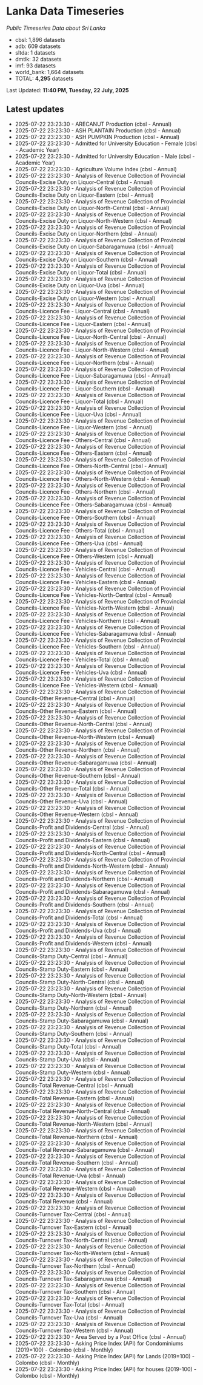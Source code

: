 # Lanka Data Timeseries
*Public Timeseries Data about Sri Lanka*

* cbsl: 1,896 datasets
* adb: 609 datasets
* sltda: 1 datasets
* dmtlk: 32 datasets
* imf: 93 datasets
* world_bank: 1,664 datasets
* TOTAL: **4,295** datasets

Last Updated: **11:40 PM, Tuesday, 22 July, 2025**

## Latest updates

* 2025-07-22 23:23:30 - ARECANUT Production (cbsl - Annual)
* 2025-07-22 23:23:30 - ASH PLANTAIN Production (cbsl - Annual)
* 2025-07-22 23:23:30 - ASH PUMPKIN Production (cbsl - Annual)
* 2025-07-22 23:23:30 - Admitted for University Education - Female (cbsl - Academic Year)
* 2025-07-22 23:23:30 - Admitted for University Education - Male (cbsl - Academic Year)
* 2025-07-22 23:23:30 - Agriculture Volume Index (cbsl - Annual)
* 2025-07-22 23:23:30 - Analysis of Revenue Collection of Provincial Councils-Excise Duty on Liquor-Central (cbsl - Annual)
* 2025-07-22 23:23:30 - Analysis of Revenue Collection of Provincial Councils-Excise Duty on Liquor-Eastern (cbsl - Annual)
* 2025-07-22 23:23:30 - Analysis of Revenue Collection of Provincial Councils-Excise Duty on Liquor-North-Central (cbsl - Annual)
* 2025-07-22 23:23:30 - Analysis of Revenue Collection of Provincial Councils-Excise Duty on Liquor-North-Western (cbsl - Annual)
* 2025-07-22 23:23:30 - Analysis of Revenue Collection of Provincial Councils-Excise Duty on Liquor-Northern (cbsl - Annual)
* 2025-07-22 23:23:30 - Analysis of Revenue Collection of Provincial Councils-Excise Duty on Liquor-Sabaragamuwa (cbsl - Annual)
* 2025-07-22 23:23:30 - Analysis of Revenue Collection of Provincial Councils-Excise Duty on Liquor-Southern (cbsl - Annual)
* 2025-07-22 23:23:30 - Analysis of Revenue Collection of Provincial Councils-Excise Duty on Liquor-Total (cbsl - Annual)
* 2025-07-22 23:23:30 - Analysis of Revenue Collection of Provincial Councils-Excise Duty on Liquor-Uva (cbsl - Annual)
* 2025-07-22 23:23:30 - Analysis of Revenue Collection of Provincial Councils-Excise Duty on Liquor-Western (cbsl - Annual)
* 2025-07-22 23:23:30 - Analysis of Revenue Collection of Provincial Councils-Licence Fee - Liquor-Central (cbsl - Annual)
* 2025-07-22 23:23:30 - Analysis of Revenue Collection of Provincial Councils-Licence Fee - Liquor-Eastern (cbsl - Annual)
* 2025-07-22 23:23:30 - Analysis of Revenue Collection of Provincial Councils-Licence Fee - Liquor-North-Central (cbsl - Annual)
* 2025-07-22 23:23:30 - Analysis of Revenue Collection of Provincial Councils-Licence Fee - Liquor-North-Western (cbsl - Annual)
* 2025-07-22 23:23:30 - Analysis of Revenue Collection of Provincial Councils-Licence Fee - Liquor-Northern (cbsl - Annual)
* 2025-07-22 23:23:30 - Analysis of Revenue Collection of Provincial Councils-Licence Fee - Liquor-Sabaragamuwa (cbsl - Annual)
* 2025-07-22 23:23:30 - Analysis of Revenue Collection of Provincial Councils-Licence Fee - Liquor-Southern (cbsl - Annual)
* 2025-07-22 23:23:30 - Analysis of Revenue Collection of Provincial Councils-Licence Fee - Liquor-Total (cbsl - Annual)
* 2025-07-22 23:23:30 - Analysis of Revenue Collection of Provincial Councils-Licence Fee - Liquor-Uva (cbsl - Annual)
* 2025-07-22 23:23:30 - Analysis of Revenue Collection of Provincial Councils-Licence Fee - Liquor-Western (cbsl - Annual)
* 2025-07-22 23:23:30 - Analysis of Revenue Collection of Provincial Councils-Licence Fee - Others-Central (cbsl - Annual)
* 2025-07-22 23:23:30 - Analysis of Revenue Collection of Provincial Councils-Licence Fee - Others-Eastern (cbsl - Annual)
* 2025-07-22 23:23:30 - Analysis of Revenue Collection of Provincial Councils-Licence Fee - Others-North-Central (cbsl - Annual)
* 2025-07-22 23:23:30 - Analysis of Revenue Collection of Provincial Councils-Licence Fee - Others-North-Western (cbsl - Annual)
* 2025-07-22 23:23:30 - Analysis of Revenue Collection of Provincial Councils-Licence Fee - Others-Northern (cbsl - Annual)
* 2025-07-22 23:23:30 - Analysis of Revenue Collection of Provincial Councils-Licence Fee - Others-Sabaragamuwa (cbsl - Annual)
* 2025-07-22 23:23:30 - Analysis of Revenue Collection of Provincial Councils-Licence Fee - Others-Southern (cbsl - Annual)
* 2025-07-22 23:23:30 - Analysis of Revenue Collection of Provincial Councils-Licence Fee - Others-Total (cbsl - Annual)
* 2025-07-22 23:23:30 - Analysis of Revenue Collection of Provincial Councils-Licence Fee - Others-Uva (cbsl - Annual)
* 2025-07-22 23:23:30 - Analysis of Revenue Collection of Provincial Councils-Licence Fee - Others-Western (cbsl - Annual)
* 2025-07-22 23:23:30 - Analysis of Revenue Collection of Provincial Councils-Licence Fee - Vehicles-Central (cbsl - Annual)
* 2025-07-22 23:23:30 - Analysis of Revenue Collection of Provincial Councils-Licence Fee - Vehicles-Eastern (cbsl - Annual)
* 2025-07-22 23:23:30 - Analysis of Revenue Collection of Provincial Councils-Licence Fee - Vehicles-North-Central (cbsl - Annual)
* 2025-07-22 23:23:30 - Analysis of Revenue Collection of Provincial Councils-Licence Fee - Vehicles-North-Western (cbsl - Annual)
* 2025-07-22 23:23:30 - Analysis of Revenue Collection of Provincial Councils-Licence Fee - Vehicles-Northern (cbsl - Annual)
* 2025-07-22 23:23:30 - Analysis of Revenue Collection of Provincial Councils-Licence Fee - Vehicles-Sabaragamuwa (cbsl - Annual)
* 2025-07-22 23:23:30 - Analysis of Revenue Collection of Provincial Councils-Licence Fee - Vehicles-Southern (cbsl - Annual)
* 2025-07-22 23:23:30 - Analysis of Revenue Collection of Provincial Councils-Licence Fee - Vehicles-Total (cbsl - Annual)
* 2025-07-22 23:23:30 - Analysis of Revenue Collection of Provincial Councils-Licence Fee - Vehicles-Uva (cbsl - Annual)
* 2025-07-22 23:23:30 - Analysis of Revenue Collection of Provincial Councils-Licence Fee - Vehicles-Western (cbsl - Annual)
* 2025-07-22 23:23:30 - Analysis of Revenue Collection of Provincial Councils-Other Revenue-Central (cbsl - Annual)
* 2025-07-22 23:23:30 - Analysis of Revenue Collection of Provincial Councils-Other Revenue-Eastern (cbsl - Annual)
* 2025-07-22 23:23:30 - Analysis of Revenue Collection of Provincial Councils-Other Revenue-North-Central (cbsl - Annual)
* 2025-07-22 23:23:30 - Analysis of Revenue Collection of Provincial Councils-Other Revenue-North-Western (cbsl - Annual)
* 2025-07-22 23:23:30 - Analysis of Revenue Collection of Provincial Councils-Other Revenue-Northern (cbsl - Annual)
* 2025-07-22 23:23:30 - Analysis of Revenue Collection of Provincial Councils-Other Revenue-Sabaragamuwa (cbsl - Annual)
* 2025-07-22 23:23:30 - Analysis of Revenue Collection of Provincial Councils-Other Revenue-Southern (cbsl - Annual)
* 2025-07-22 23:23:30 - Analysis of Revenue Collection of Provincial Councils-Other Revenue-Total (cbsl - Annual)
* 2025-07-22 23:23:30 - Analysis of Revenue Collection of Provincial Councils-Other Revenue-Uva (cbsl - Annual)
* 2025-07-22 23:23:30 - Analysis of Revenue Collection of Provincial Councils-Other Revenue-Western (cbsl - Annual)
* 2025-07-22 23:23:30 - Analysis of Revenue Collection of Provincial Councils-Profit and Dividends-Central (cbsl - Annual)
* 2025-07-22 23:23:30 - Analysis of Revenue Collection of Provincial Councils-Profit and Dividends-Eastern (cbsl - Annual)
* 2025-07-22 23:23:30 - Analysis of Revenue Collection of Provincial Councils-Profit and Dividends-North-Central (cbsl - Annual)
* 2025-07-22 23:23:30 - Analysis of Revenue Collection of Provincial Councils-Profit and Dividends-North-Western (cbsl - Annual)
* 2025-07-22 23:23:30 - Analysis of Revenue Collection of Provincial Councils-Profit and Dividends-Northern (cbsl - Annual)
* 2025-07-22 23:23:30 - Analysis of Revenue Collection of Provincial Councils-Profit and Dividends-Sabaragamuwa (cbsl - Annual)
* 2025-07-22 23:23:30 - Analysis of Revenue Collection of Provincial Councils-Profit and Dividends-Southern (cbsl - Annual)
* 2025-07-22 23:23:30 - Analysis of Revenue Collection of Provincial Councils-Profit and Dividends-Total (cbsl - Annual)
* 2025-07-22 23:23:30 - Analysis of Revenue Collection of Provincial Councils-Profit and Dividends-Uva (cbsl - Annual)
* 2025-07-22 23:23:30 - Analysis of Revenue Collection of Provincial Councils-Profit and Dividends-Western (cbsl - Annual)
* 2025-07-22 23:23:30 - Analysis of Revenue Collection of Provincial Councils-Stamp Duty-Central (cbsl - Annual)
* 2025-07-22 23:23:30 - Analysis of Revenue Collection of Provincial Councils-Stamp Duty-Eastern (cbsl - Annual)
* 2025-07-22 23:23:30 - Analysis of Revenue Collection of Provincial Councils-Stamp Duty-North-Central (cbsl - Annual)
* 2025-07-22 23:23:30 - Analysis of Revenue Collection of Provincial Councils-Stamp Duty-North-Western (cbsl - Annual)
* 2025-07-22 23:23:30 - Analysis of Revenue Collection of Provincial Councils-Stamp Duty-Northern (cbsl - Annual)
* 2025-07-22 23:23:30 - Analysis of Revenue Collection of Provincial Councils-Stamp Duty-Sabaragamuwa (cbsl - Annual)
* 2025-07-22 23:23:30 - Analysis of Revenue Collection of Provincial Councils-Stamp Duty-Southern (cbsl - Annual)
* 2025-07-22 23:23:30 - Analysis of Revenue Collection of Provincial Councils-Stamp Duty-Total (cbsl - Annual)
* 2025-07-22 23:23:30 - Analysis of Revenue Collection of Provincial Councils-Stamp Duty-Uva (cbsl - Annual)
* 2025-07-22 23:23:30 - Analysis of Revenue Collection of Provincial Councils-Stamp Duty-Western (cbsl - Annual)
* 2025-07-22 23:23:30 - Analysis of Revenue Collection of Provincial Councils-Total Revenue-Central (cbsl - Annual)
* 2025-07-22 23:23:30 - Analysis of Revenue Collection of Provincial Councils-Total Revenue-Eastern (cbsl - Annual)
* 2025-07-22 23:23:30 - Analysis of Revenue Collection of Provincial Councils-Total Revenue-North-Central (cbsl - Annual)
* 2025-07-22 23:23:30 - Analysis of Revenue Collection of Provincial Councils-Total Revenue-North-Western (cbsl - Annual)
* 2025-07-22 23:23:30 - Analysis of Revenue Collection of Provincial Councils-Total Revenue-Northern (cbsl - Annual)
* 2025-07-22 23:23:30 - Analysis of Revenue Collection of Provincial Councils-Total Revenue-Sabaragamuwa (cbsl - Annual)
* 2025-07-22 23:23:30 - Analysis of Revenue Collection of Provincial Councils-Total Revenue-Southern (cbsl - Annual)
* 2025-07-22 23:23:30 - Analysis of Revenue Collection of Provincial Councils-Total Revenue-Uva (cbsl - Annual)
* 2025-07-22 23:23:30 - Analysis of Revenue Collection of Provincial Councils-Total Revenue-Western (cbsl - Annual)
* 2025-07-22 23:23:30 - Analysis of Revenue Collection of Provincial Councils-Total Revenue (cbsl - Annual)
* 2025-07-22 23:23:30 - Analysis of Revenue Collection of Provincial Councils-Turnover Tax-Central (cbsl - Annual)
* 2025-07-22 23:23:30 - Analysis of Revenue Collection of Provincial Councils-Turnover Tax-Eastern (cbsl - Annual)
* 2025-07-22 23:23:30 - Analysis of Revenue Collection of Provincial Councils-Turnover Tax-North-Central (cbsl - Annual)
* 2025-07-22 23:23:30 - Analysis of Revenue Collection of Provincial Councils-Turnover Tax-North-Western (cbsl - Annual)
* 2025-07-22 23:23:30 - Analysis of Revenue Collection of Provincial Councils-Turnover Tax-Northern (cbsl - Annual)
* 2025-07-22 23:23:30 - Analysis of Revenue Collection of Provincial Councils-Turnover Tax-Sabaragamuwa (cbsl - Annual)
* 2025-07-22 23:23:30 - Analysis of Revenue Collection of Provincial Councils-Turnover Tax-Southern (cbsl - Annual)
* 2025-07-22 23:23:30 - Analysis of Revenue Collection of Provincial Councils-Turnover Tax-Total (cbsl - Annual)
* 2025-07-22 23:23:30 - Analysis of Revenue Collection of Provincial Councils-Turnover Tax-Uva (cbsl - Annual)
* 2025-07-22 23:23:30 - Analysis of Revenue Collection of Provincial Councils-Turnover Tax-Western (cbsl - Annual)
* 2025-07-22 23:23:30 - Area Served by a Post Office (cbsl - Annual)
* 2025-07-22 23:23:30 - Asking Price Index (API) for Condominiums (2019=100) - Colombo (cbsl - Monthly)
* 2025-07-22 23:23:30 - Asking Price Index (API) for Lands (2019=100) - Colombo (cbsl - Monthly)
* 2025-07-22 23:23:30 - Asking Price Index (API) for houses (2019-100) - Colombo (cbsl - Monthly)